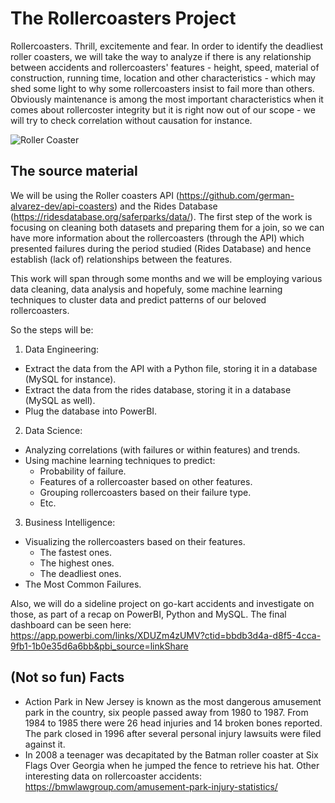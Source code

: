 # The Rollercoasters Project
Rollercoasters. Thrill, excitemente and fear. In order to identify the deadliest roller coasters, we will take the way to analyze if there is any relationship between accidents and rollercoasters' features - height, speed, material of construction, running time, location and other characteristics - which may shed some light to why some rollercoasters insist to fail more than others. Obviously maintenance is among the most important characteristics when it comes about rollercoster integrity but it is right now out of our scope - we will try to check correlation without causation for instance.

![Roller Coaster](https://i.ytimg.com/vi/p-fOfVsM7jE/maxresdefault.jpg)

## The source material

We will be using the Roller coasters API (https://github.com/german-alvarez-dev/api-coasters) and the Rides Database (https://ridesdatabase.org/saferparks/data/).
The first step of the work is focusing on cleaning both datasets and preparing them for a join, so we can have more information about the rollercoasters (through the API) which presented failures during the period studied (Rides Database) and hence establish (lack of) relationships between the features.

This work will span through some months and we will be employing various data cleaning, data analysis and hopefuly, some machine learning techniques to cluster data and predict patterns of our beloved rollercoasters.

So the steps will be:

1. Data Engineering:
  - Extract the data from the API with a Python file, storing it in a database (MySQL for instance).
  - Extract the data from the rides database, storing it in a database (MySQL as well).
  - Plug the database into PowerBI.
2. Data Science:
  - Analyzing correlations (with failures or within features) and trends.
  - Using machine learning techniques to predict:
    - Probability of failure.
    - Features of a rollercoaster based on other features.
    - Grouping rollercoasters based on their failure type.
    - Etc.
3. Business Intelligence:
  - Visualizing the rollercoasters based on their features.
    - The fastest ones.
    - The highest ones.
    - The deadliest ones.
  - The Most Common Failures.
  
  Also, we will do a sideline project on go-kart accidents and investigate on those, as part of a recap on PowerBI, Python and MySQL.
  The final dashboard can be seen here:
  https://app.powerbi.com/links/XDUZm4zUMV?ctid=bbdb3d4a-d8f5-4cca-9fb1-1b0e35d6a6bb&pbi_source=linkShare
  
  ## (Not so fun) Facts
  - Action Park in New Jersey is known as the most dangerous amusement park in the country, six people passed away from 1980 to 1987. From 1984 to 1985 there were 26 head injuries and 14 broken bones reported. The park closed in 1996 after several personal injury lawsuits were filed against it.
  - In 2008 a teenager was decapitated by the Batman roller coaster at Six Flags Over Georgia when he jumped the fence to retrieve his hat.
  Other interesting data on rollercoaster accidents: https://bmwlawgroup.com/amusement-park-injury-statistics/
  
